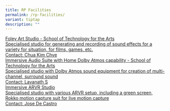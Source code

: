 ```yaml
---
title: RP Facilities
permalink: /rp-facilities/
variant: tiptap
description: ""
---
```

<p></p>
<div class="isomer-card-grid"><a rel="noopener noreferrer nofollow" href="Mailto:chua_kim_chye@rp.edu.sg" class="isomer-card"><div class="isomer-card-body"><div class="isomer-card-title">Foley Art Studio - School of Technology for the Arts</div><div class="isomer-card-description">Specialised studio for generating and recording of sound effects for a variety for situation, for films, games, etc.</div><div class="isomer-card-link">Contact: Chua Kim Chye</div></div></a>
<a rel="noopener noreferrer nofollow" href="Mailto:lavanath_s@rp.edu.sg" class="isomer-card">
<div class="isomer-card-body">
<div class="isomer-card-title">Immersive Audio Suite with Home Dolby Atmos capability - School of Technology
for the Arts</div>
<div class="isomer-card-description">Specialised studio with Dolby Atmos sound equipment for creation of multi-channel,
surround sound</div>
<div class="isomer-card-link">Contact: Lavanath S</div>
</div>
</a><a rel="noopener noreferrer nofollow" href="Mailto:jose_de_castro@rp.edu.sg" class="isomer-card"><div class="isomer-card-body"><div class="isomer-card-title">Immersive ARVR Studio</div><div class="isomer-card-description">Specialised studio with various ARVR setup, including a green screen, Rokko motion capture suit for live motion capture</div><div class="isomer-card-link">Contact: Jose De Castro</div></div></a>
</div>
<p></p>